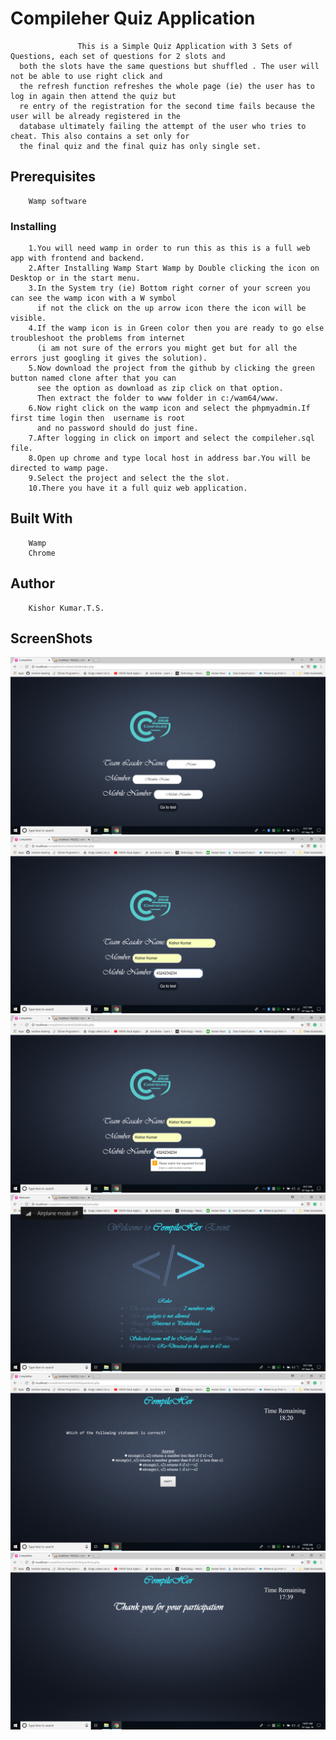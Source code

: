 # Compileher Quiz Application
                   This is a Simple Quiz Application with 3 Sets of Questions, each set of questions for 2 slots and 
      both the slots have the same questions but shuffled . The user will not be able to use right click and 
      the refresh function refreshes the whole page (ie) the user has to log in again then attend the quiz but
      re entry of the registration for the second time fails because the user will be already registered in the 
      database ultimately failing the attempt of the user who tries to cheat. This also contains a set only for 
      the final quiz and the final quiz has only single set.
      
## Prerequisites
        Wamp software
        
### Installing
        1.You will need wamp in order to run this as this is a full web app with frontend and backend.
        2.After Installing Wamp Start Wamp by Double clicking the icon on Desktop or in the start menu.
        3.In the System try (ie) Bottom right corner of your screen you can see the wamp icon with a W symbol 
          if not the click on the up arrow icon there the icon will be visible.
        4.If the wamp icon is in Green color then you are ready to go else troubleshoot the problems from internet
          (i am not sure of the errors you might get but for all the errors just googling it gives the solution).
        5.Now download the project from the github by clicking the green button named clone after that you can 
          see the option as download as zip click on that option.
          Then extract the folder to www folder in c:/wam64/www.
        6.Now right click on the wamp icon and select the phpmyadmin.If first time login then  username is root 
          and no password should do just fine.
        7.After logging in click on import and select the compileher.sql file.
        8.Open up chrome and type local host in address bar.You will be directed to wamp page.
        9.Select the project and select the the slot.
        10.There you have it a full quiz web application.

## Built With  
        Wamp
        Chrome
        
## Author
        Kishor Kumar.T.S.
        
## ScreenShots
![](images/Screenshot%20(28).png)
![](images/Screenshot%20(29).png)
![](images/Screenshot%20(30).png)
![](images/Screenshot%20(31).png)
![](images/Screenshot%20(32).png)
![](images/Screenshot%20(33).png)

